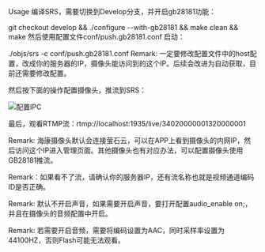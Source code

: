 Usage
编译SRS，需要切换到Develop分支，并开启gb28181功能：

git checkout develop &&
./configure --with-gb28181 && 
make clean && make
然后使用配置文件conf/push.gb28181.conf 启动：

./objs/srs -c conf/push.gb28181.conf 
Remark: 一定要修改配置文件中的host配置，改成你的服务器的IP，摄像头能访问到的这个IP。后续会改进为自动获取，目前还需要修改配置。

然后按下面的操作配置摄像头，推流到SRS：

![配置IPC](https://user-images.githubusercontent.com/2777660/78043273-bb749800-73a5-11ea-97e8-01f01077692c.png)

最后，观看RTMP流：rtmp://localhost:1935/live/34020000001320000001

Remark: 海康摄像头默认会连接萤石云，可以在APP上看到摄像头的内网IP，然后访问这个IP进入管理页面。其他摄像头也有对应办法，可以配置摄像头使用GB28181推流。

Remark：如果看不了流，请确认你的服务器IP，还有流名称也就是视频通道编码ID是否正确。

Remark: 默认不开启声音，如果需要开启声音，要打开配置audio_enable on;，并且在摄像头的音频配置中开启。

Remark: 若需要开启音频，需要将编码设置为AAC，同时采样率设置为44100HZ，否则Flash可能无法观看。
